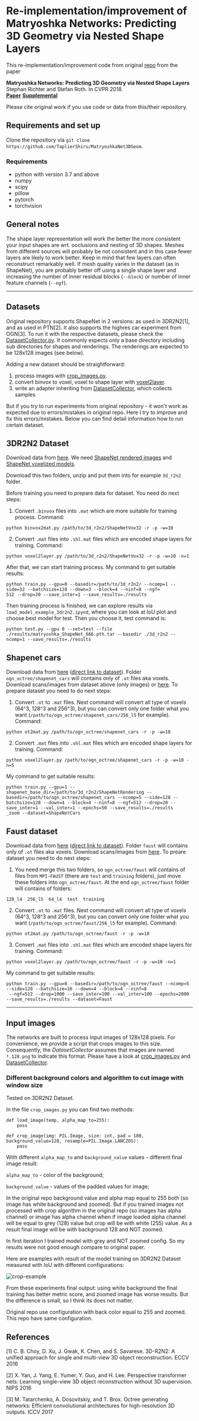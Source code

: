 Re-implementation/improvement of Matryoshka Networks: Predicting 3D Geometry via Nested Shape Layers
===============================================================================

This re-implementation/improvement code from original [repo](https://bitbucket.org/visinf/projects-2018-matryoshka/src/master/) from the paper  

**Matryoshka Networks: Predicting 3D Geometry via Nested Shape Layers**  
Stephan Richter and Stefan Roth. In CVPR 2018.  
[**Paper**](http://openaccess.thecvf.com/content_cvpr_2018/papers/Richter_Matryoshka_Networks_Predicting_CVPR_2018_paper.pdf) [**Supplemental**](http://openaccess.thecvf.com/content_cvpr_2018/Supplemental/1524-supp.pdf)

Please cite original work if you use code or data from this/their repository.

Requirements and set up
-------------------------------------------------------------------------------
Clone the repository via `git clone https://github.com/TaplierShiru/MatryoshkaNet3DGeom`.

### Requirements
- python with version 3.7 and above
- numpy
- scipy
- pillow
- pytorch
- torchvision

General notes
-------------------------------------------------------------------------------
The shape layer representation will work the better the more consistent your
input shapes are wrt. occlusions and nesting of 3D shapes. Meshes from 
different sources will probably be not consistent and in this case fewer layers 
are likely to work better. Keep in mind that few layers can often reconstruct 
remarkably well. If mesh quality varies in the dataset (as in ShapeNet), you 
are probably better off using a single shape layer and increasing the number of 
inner residual blocks (`--block`) or number of inner feature channels (`--ngf`).

---

Datasets
-------------------------------------------------------------------------------
Original repository supports ShapeNet in 2 versions: as used in 3DR2N2[1], and as used
in PTN[2]. It also supports the highres car experiment from OGN[3]. To run it 
with the respective datasets, please check the [DatasetCollector.py](DatasetCollector.py). It commonly
expects only a base directory including sub directories for shapes and 
renderings. The renderings are expected to be 128x128 images (see below).

Adding a new dataset should be straightforward:

1. process images with [crop_images.py](crop_images.py).
2. convert binvox to voxel, voxel to shape layer with [voxel2layer](voxel2layer_torch.py).
3. write an adapter inheriting from [DatasetCollector](DatasetCollector.py), which collects samples

But if you try to run experiments from original repository - it won't work as expected due to errors/mistakes in original repo. Here I try to improve and fix this errors/mistakes. Below you can find detail information how to run certain dataset.

## 3DR2N2 Dataset
Download data from [here](https://github.com/chrischoy/3D-R2N2). We need [ShapeNet rendered images](http://cvgl.stanford.edu/data2/ShapeNetRendering.tgz) and [ShapeNet voxelized models](http://cvgl.stanford.edu/data2/ShapeNetVox32.tgz).

Download this two folders, unzip and put them into for example `3d_r2n2` folder.

Before training you need to prepare data for dataset. You need do next steps:

1. Convert `.binvox` files into `.mat` which are more suitable for training process. Command: 
```
python binvox2mat.py /path/to/3d_r2n2/ShapeNetVox32 -r -p -w=10
```

2. Convert `.mat` files into `.shl.mat` files which are encoded shape layers for training. Command: 
```
python voxel2layer.py /path/to/3d_r2n2/ShapeNetVox32 -r -p -w=10 -n=1
```

After that, we can start training process. My command to get suitable results:
```
python train.py --gpu=0 --basedir=/path/to/3d_r2n2/ --ncomp=1 --side=32 --batchsize=128 --down=3 --block=4 --ninf=8 --ngf=
512 --drop=20 --save_inter=1 --save_results=./results
```

Then training process is finished, we can explore results via `load_model_example_3dr2n2.ipynd`, where you can look at IoU plot and choose best model for test. Then you choose it, test command is:
```
python test.py --gpu 0 --set=test --file ./results/matryoshka_ShapeNet_666.pth.tar --basedir ./3d_r2n2 --ncomp=1 --save_results=./results
```

## Shapenet cars
Download data from [here](https://github.com/lmb-freiburg/ogn) ([direct link to dataset](http://lmb.informatik.uni-freiburg.de/data/ogn/data.zip)). Folder `ogn_octree/shapenet_cars` will contains only of `.ot` files aka voxels. Download scans/images from dataset above (only images) or [here](http://cvgl.stanford.edu/data2/ShapeNetRendering.tgz). To prepare dataset you need to do next steps:

1. Convert `.ot` to `.mat` files. Next command will convert all type of voxels (64^3, 128^3 and 256^3), but you can convert only one folder what you want (`/path/to/ogn_octree/shapenet_cars/256_l5` for example). Command:
```
python ot2mat.py /path/to/ogn_octree/shapenet_cars -r -p -w=10
```

2. Convert `.mat` files into `.shl.mat` files which are encoded shape layers for training. Command: 
```
python voxel2layer.py /path/to/ogn_octree/shapenet_cars -r -p -w=10 -n=5
```

My command to get suitable results:
```
python train.py --gpu=1 --shapenet_base_dir=/path/to/3d_r2n2/ShapeNetRendering --basedir=/path/to/ogn_octree/shapenet_cars --ncomp=5 --side=128 --batchsize=128 --down=4 --block=4 --ninf=8 --ngf=512 --drop=20 --save_inter=1 --val_inter=1 --epochs=50 --save_results=./results
_zoom --dataset=ShapeNetCars
```

## Faust dataset
Download data from [here](https://github.com/lmb-freiburg/ogn) ([direct link to dataset](http://lmb.informatik.uni-freiburg.de/data/ogn/data.zip)). Folder `faust` will contains only of `.ot` files aka voxels. Download scans/images from [here](http://faust.is.tue.mpg.de/). To preare dataset you need to do next steps:

1. You need merge this two folders, so `ogn_octree/faust` will contains of files from `MPI-FAUST` (there are `test` and `training` folders), just move these folders into `ogn_octree/faust`. At the end `ogn_octree/faust` folder will contains of folders: 
```
128_l4  256_l5  64_l4  test  training
```
2. Convert `.ot` to `.mat` files. Next command will convert all type of voxels (64^3, 128^3 and 256^3), but you can convert only one folder what you want (`/path/to/ogn_octree/faust/256_l5` for example). Command:
```
python ot2mat.py /path/to/ogn_octree/faust -r -p -w=10
```

3. Convert `.mat` files into `.shl.mat` files which are encoded shape layers for training. Command: 
```
python voxel2layer.py /path/to/ogn_octree/faust -r -p -w=10 -n=1
```

My command to get suitable results:
```
python train.py --gpu=0 --basedir=/path/to/ogn_octree/faust --ncomp=5 --side=128 --batchsize=16 --down=4 --block=4 --ninf=8
 --ngf=512 --drop=1000 --save_inter=100 --val_inter=100 --epochs=2000 --save_results=./results --dataset=Faust
```

---

Input images
-------------------------------------------------------------------------------
The networks are built to process input images of 128x128 pixels. 
For convenience, we provide a script that crops images to this size. 
Consequently, the *DatasetCollector* assumes that images are named `*.128.png` to 
indicate this format. Please have a look at [crop_images.py](crop_images.py) and 
[DatasetCollector](DatasetCollector.py).

### Different background colors and algorithm to cut image with window size
Tested on 3DR2N2 Dataset.

In the file `crop_images.py` you can find two methods:
```
def load_image(temp, alpha_map_to=255): 
    pass

def crop_image(img: PIL.Image, size: int, pad = 100, background_value=128, resample=PIL.Image.LANCZOS):
    pass
```

With different `alpha_map_to` and `background_value` values - different final image result:

`alpha_map_to` - color of the background;

`background_value` - values of the padded values for image;

In the original repo background value and alpha map equal to 255 both (so image has white background and zoomed). But if you trained images not processed with crop algorithm in the original repo (so images has alpha channel) or image has alpha channel when if image loaded alpha channel will be equal to grey (128) value but crop will be with white (255) value. As a result final image will be with background 128 and NOT zoomed. 

In first iteration I trained model with grey and NOT zoomed config. So my results were not good enough compare to original paper.

Here are examples with result of the model training on 3DR2N2 Dataset measured with IoU with different configurations:

![crop-example](/images/matreshka.png)

From these experiments final output: using white background the final training has better metric score, and zoomed image has worse results. But the difference is small, so I think its does not matter.

Original repo use configuration with back color equal to 255 and zoomed. This repo have same configuration.

References
-------------------------------------------------------------------------------
[1] C. B. Choy, D. Xu, J. Gwak, K. Chen, and S. Savarese. 
    3D-R2N2: A unified approach for single and multi-view 3D object 
    reconstruction. ECCV 2016
	
[2] X. Yan, J. Yang, E. Yumer, Y. Guo, and H. Lee. 
    Perspective transformer nets: Learning single-view 3D object reconstruction
    without 3D supervision. NIPS 2016
	
[3] M. Tatarchenko, A. Dosovitskiy, and T. Brox. 
    Octree generating networks: Efficient convolutional architectures for
    high-resolution 3D outputs. ICCV 2017
